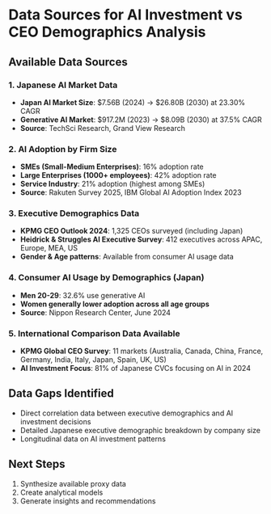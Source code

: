 # Data Sources for AI Investment vs CEO Demographics Analysis

## Available Data Sources

### 1. Japanese AI Market Data
- **Japan AI Market Size**: $7.56B (2024) → $26.80B (2030) at 23.30% CAGR
- **Generative AI Market**: $917.2M (2023) → $8.09B (2030) at 37.5% CAGR
- **Source**: TechSci Research, Grand View Research

### 2. AI Adoption by Firm Size
- **SMEs (Small-Medium Enterprises)**: 16% adoption rate
- **Large Enterprises (1000+ employees)**: 42% adoption rate
- **Service Industry**: 21% adoption (highest among SMEs)
- **Source**: Rakuten Survey 2025, IBM Global AI Adoption Index 2023

### 3. Executive Demographics Data
- **KPMG CEO Outlook 2024**: 1,325 CEOs surveyed (including Japan)
- **Heidrick & Struggles AI Executive Survey**: 412 executives across APAC, Europe, MEA, US
- **Gender & Age patterns**: Available from consumer AI usage data

### 4. Consumer AI Usage by Demographics (Japan)
- **Men 20-29**: 32.6% use generative AI
- **Women generally lower adoption across all age groups**
- **Source**: Nippon Research Center, June 2024

### 5. International Comparison Data Available
- **KPMG Global CEO Survey**: 11 markets (Australia, Canada, China, France, Germany, India, Italy, Japan, Spain, UK, US)
- **AI Investment Focus**: 81% of Japanese CVCs focusing on AI in 2024

## Data Gaps Identified
- Direct correlation data between executive demographics and AI investment decisions
- Detailed Japanese executive demographic breakdown by company size
- Longitudinal data on AI investment patterns

## Next Steps
1. Synthesize available proxy data
2. Create analytical models
3. Generate insights and recommendations
